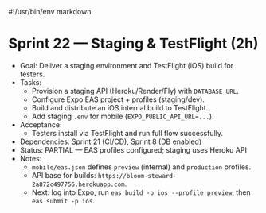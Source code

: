 #!/usr/bin/env markdown
# Sprint 22 — Staging & TestFlight (2h)

- Goal: Deliver a staging environment and TestFlight (iOS) build for testers.
- Tasks:
  - Provision a staging API (Heroku/Render/Fly) with `DATABASE_URL`.
  - Configure Expo EAS project + profiles (staging/dev).
  - Build and distribute an iOS internal build to TestFlight.
  - Add staging `.env` for mobile (`EXPO_PUBLIC_API_URL=...`).
- Acceptance:
  - Testers install via TestFlight and run full flow successfully.
- Dependencies: Sprint 21 (CI/CD), Sprint 8 (DB enabled)
- Status: PARTIAL — EAS profiles configured; staging uses Heroku API
- Notes:
  - `mobile/eas.json` defines `preview` (internal) and `production` profiles.
  - API base for builds: `https://bloom-steward-2a872c497756.herokuapp.com`.
  - Next: log into Expo, run `eas build -p ios --profile preview`, then `eas submit -p ios`.
